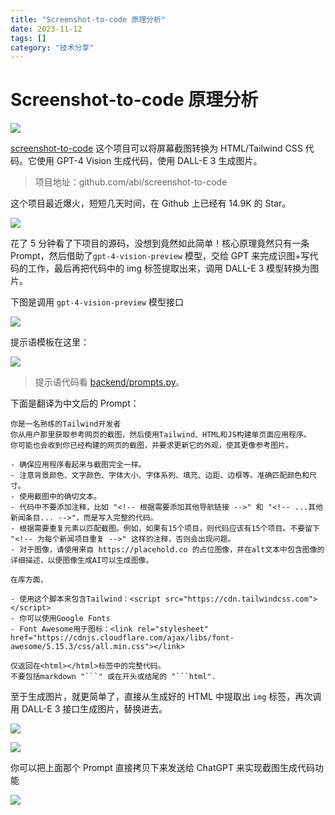 ```yaml
---
title: "Screenshot-to-code 原理分析"
date: 2023-11-12
tags: []
category: "技术分享"
---
```

# Screenshot-to-code 原理分析

![](https://ssl.aicode.cc/mweb/17006204128230.jpg)

[screenshot-to-code](https://github.com/abi/screenshot-to-code) 这个项目可以将屏幕截图转换为 HTML/Tailwind CSS 代码。它使用 GPT-4 Vision 生成代码，使用 DALL-E 3 生成图片。

> 项目地址：github.com/abi/screenshot-to-code

这个项目最近爆火，短短几天时间，在 Github 上已经有 14.9K 的 Star。

![](https://ssl.aicode.cc/mweb/17006194187403.jpg)

花了 5 分钟看了下项目的源码，没想到竟然如此简单！核心原理竟然只有一条 Prompt，然后借助了`gpt-4-vision-preview` 模型，交给 GPT 来完成识图+写代码的工作，最后再把代码中的 img 标签提取出来，调用 DALL-E 3 模型转换为图片。

下图是调用 `gpt-4-vision-preview` 模型接口

![](https://ssl.aicode.cc/mweb/17006192302971.jpg)

提示语模板在这里：

![](https://ssl.aicode.cc/mweb/17006190399602.jpg)

> 提示语代码看 [backend/prompts.py](https://github.com/abi/screenshot-to-code/blob/main/backend/prompts.py#L1)。

下面是翻译为中文后的 Prompt：

```
你是一名熟练的Tailwind开发者
你从用户那里获取参考网页的截图，然后使用Tailwind、HTML和JS构建单页面应用程序。
你可能也会收到你已经构建的网页的截图，并要求更新它的外观，使其更像参考图片。

- 确保应用程序看起来与截图完全一样。
- 注意背景颜色、文字颜色、字体大小、字体系列、填充、边距、边框等。准确匹配颜色和尺寸。
- 使用截图中的确切文本。
- 代码中不要添加注释，比如 "<!-- 根据需要添加其他导航链接 -->" 和 "<!-- ...其他新闻条目... -->"，而是写入完整的代码。
- 根据需要重复元素以匹配截图。例如，如果有15个项目，则代码应该有15个项目。不要留下 "<!-- 为每个新闻项目重复 -->" 这样的注释，否则会出现问题。
- 对于图像，请使用来自 https://placehold.co 的占位图像，并在alt文本中包含图像的详细描述，以便图像生成AI可以生成图像。

在库方面，

- 使用这个脚本来包含Tailwind：<script src="https://cdn.tailwindcss.com"></script>
- 你可以使用Google Fonts
- Font Awesome用于图标：<link rel="stylesheet" href="https://cdnjs.cloudflare.com/ajax/libs/font-awesome/5.15.3/css/all.min.css"></link>

仅返回在<html></html>标签中的完整代码。
不要包括markdown "```" 或在开头或结尾的 "```html".
```

至于生成图片，就更简单了，直接从生成好的 HTML 中提取出 `img` 标签，再次调用 DALL-E 3 接口生成图片，替换进去。

![](https://ssl.aicode.cc/mweb/17006197933581.jpg)

![](https://ssl.aicode.cc/mweb/17006198652874.jpg)

你可以把上面那个 Prompt 直接拷贝下来发送给 ChatGPT 来实现截图生成代码功能

![](https://ssl.aicode.cc/mweb/17006222165833.jpg)

